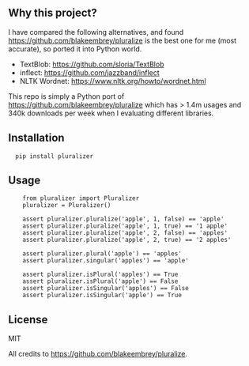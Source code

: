 ## Why this project?

I have compared the following alternatives, and found https://github.com/blakeembrey/pluralize is the best one for me (most accurate), so ported it into Python world.
- TextBlob: https://github.com/sloria/TextBlob
- inflect: https://github.com/jazzband/inflect
- NLTK Wordnet: https://www.nltk.org/howto/wordnet.html

This repo is simply a Python port of https://github.com/blakeembrey/pluralize which has > 1.4m usages and 340k downloads per week when I evaluating different libraries.

## Installation
```
  pip install pluralizer
```

## Usage
```
    from pluralizer import Pluralizer
    pluralizer = Pluralizer()

    assert pluralizer.pluralize('apple', 1, false) == 'apple'
    assert pluralizer.pluralize('apple', 1, true) == '1 apple'
    assert pluralizer.pluralize('apple', 2, false) == 'apples'
    assert pluralizer.pluralize('apple', 2, true) == '2 apples'

    assert pluralizer.plural('apple') == 'apples'
    assert pluralizer.singular('apples') == 'apple'
    
    assert pluralizer.isPlural('apples') == True
    assert pluralizer.isPlural('apple') == False
    assert pluralizer.isSingular('apples') == False
    assert pluralizer.isSingular('apple') == True
```

## License
MIT

All credits to https://github.com/blakeembrey/pluralize. 
